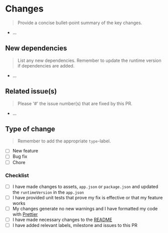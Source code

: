 # Changes

> Provide a concise bullet-point summary of the key changes.

- ...

## New dependencies

> List any new dependencies. Remember to update the runtime version if dependencies are added.

- ...

## Related issue(s)

> Please '#' the issue number(s) that are fixed by this PR.

- ...

## Type of change

> Remember to add the appropriate `type`-label.

- [ ] New feature
- [ ] Bug fix
- [ ] Chore

### Checklist

- [ ] I have made changes to assets, `app.json` or `package.json` and updated the `runtimeVersion` in the `app.json`
- [ ] I have provided unit tests that prove my fix is effective or that my feature works
- [ ] My changes generate no new warnings and I have formatted my code with [Prettier](https://marketplace.visualstudio.com/items?itemName=esbenp.prettier-vscode)
- [ ] I have made necessary changes to the [README](README.md)
- [ ] I have added relevant labels, milestone and issues to this PR
